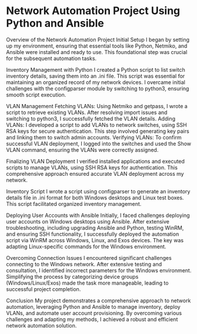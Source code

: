 <h1>Network Automation Project Using Python and Ansible</h1>
Overview of the Network Automation Project
Initial Setup
I began by setting up my environment, ensuring that essential tools like Python, Netmiko, and Ansible were installed and ready to use. This foundational step was crucial for the subsequent automation tasks.

Inventory Management with Python
I created a Python script to list switch inventory details, saving them into an .ini file. This script was essential for maintaining an organized record of my network devices. I overcame initial challenges with the configparser module by switching to python3, ensuring smooth script execution.

VLAN Management
Fetching VLANs: Using Netmiko and getpass, I wrote a script to retrieve existing VLANs. After resolving import issues and switching to python3, I successfully fetched the VLAN details.
Adding VLANs: I developed a script to add VLANs to network switches, using SSH RSA keys for secure authentication. This step involved generating key pairs and linking them to switch admin accounts.
Verifying VLANs: To confirm successful VLAN deployment, I logged into the switches and used the Show VLAN command, ensuring the VLANs were correctly assigned.

Finalizing VLAN Deployment
I verified installed applications and executed scripts to manage VLANs, using SSH RSA keys for authentication. This comprehensive approach ensured accurate VLAN deployment across my network.

Inventory Script
I wrote a script using configparser to generate an inventory details file in .ini format for both Windows desktops and Linux test boxes. This script facilitated organized inventory management.

Deploying User Accounts with Ansible
Initially, I faced challenges deploying user accounts on Windows desktops using Ansible. After extensive troubleshooting, including upgrading Ansible and Python, testing WinRM, and ensuring SSH functionality, I successfully deployed the automation script via WinRM across Windows, Linux, and Exos devices. The key was adapting Linux-specific commands for the Windows environment.

Overcoming Connection Issues
I encountered significant challenges connecting to the Windows network. After extensive testing and consultation, I identified incorrect parameters for the Windows environment. Simplifying the process by categorizing device groups (Windows/Linux/Exos) made the task more manageable, leading to successful project completion.

Conclusion
My project demonstrates a comprehensive approach to network automation, leveraging Python and Ansible to manage inventory, deploy VLANs, and automate user account provisioning. By overcoming various challenges and adapting my methods, I achieved a robust and efficient network automation solution.
